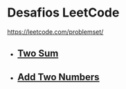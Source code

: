 # Desafios LeetCode

https://leetcode.com/problemset/

- ## [Two Sum](./01-two-sum.ts)
- ## [Add Two Numbers](./02-add-two-numbers.ts)

